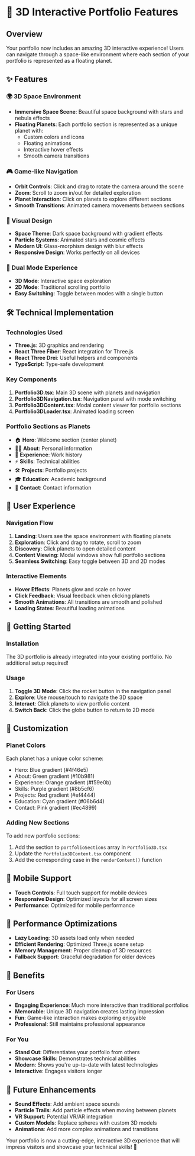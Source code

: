 # 🚀 3D Interactive Portfolio Features

## Overview

Your portfolio now includes an amazing 3D interactive experience! Users can navigate through a space-like environment where each section of your portfolio is represented as a floating planet.

## ✨ Features

### 🌍 3D Space Environment

- **Immersive Space Scene**: Beautiful space background with stars and nebula effects
- **Floating Planets**: Each portfolio section is represented as a unique planet with:
  - Custom colors and icons
  - Floating animations
  - Interactive hover effects
  - Smooth camera transitions

### 🎮 Game-like Navigation

- **Orbit Controls**: Click and drag to rotate the camera around the scene
- **Zoom**: Scroll to zoom in/out for detailed exploration
- **Planet Interaction**: Click on planets to explore different sections
- **Smooth Transitions**: Animated camera movements between sections

### 🎨 Visual Design

- **Space Theme**: Dark space background with gradient effects
- **Particle Systems**: Animated stars and cosmic effects
- **Modern UI**: Glass-morphism design with blur effects
- **Responsive Design**: Works perfectly on all devices

### 📱 Dual Mode Experience

- **3D Mode**: Interactive space exploration
- **2D Mode**: Traditional scrolling portfolio
- **Easy Switching**: Toggle between modes with a single button

## 🛠️ Technical Implementation

### Technologies Used

- **Three.js**: 3D graphics and rendering
- **React Three Fiber**: React integration for Three.js
- **React Three Drei**: Useful helpers and components
- **TypeScript**: Type-safe development

### Key Components

1. **Portfolio3D.tsx**: Main 3D scene with planets and navigation
2. **Portfolio3DNavigation.tsx**: Navigation panel with mode switching
3. **Portfolio3DContent.tsx**: Modal content viewer for portfolio sections
4. **Portfolio3DLoader.tsx**: Animated loading screen

### Portfolio Sections as Planets

- 🏠 **Hero**: Welcome section (center planet)
- 👨‍💻 **About**: Personal information
- 💼 **Experience**: Work history
- ⚡ **Skills**: Technical abilities
- 🛠️ **Projects**: Portfolio projects
- 🎓 **Education**: Academic background
- 📧 **Contact**: Contact information

## 🎯 User Experience

### Navigation Flow

1. **Landing**: Users see the space environment with floating planets
2. **Exploration**: Click and drag to rotate, scroll to zoom
3. **Discovery**: Click planets to open detailed content
4. **Content Viewing**: Modal windows show full portfolio sections
5. **Seamless Switching**: Easy toggle between 3D and 2D modes

### Interactive Elements

- **Hover Effects**: Planets glow and scale on hover
- **Click Feedback**: Visual feedback when clicking planets
- **Smooth Animations**: All transitions are smooth and polished
- **Loading States**: Beautiful loading animations

## 🚀 Getting Started

### Installation

The 3D portfolio is already integrated into your existing portfolio. No additional setup required!

### Usage

1. **Toggle 3D Mode**: Click the rocket button in the navigation panel
2. **Explore**: Use mouse/touch to navigate the 3D space
3. **Interact**: Click planets to view portfolio content
4. **Switch Back**: Click the globe button to return to 2D mode

## 🎨 Customization

### Planet Colors

Each planet has a unique color scheme:

- Hero: Blue gradient (#4f46e5)
- About: Green gradient (#10b981)
- Experience: Orange gradient (#f59e0b)
- Skills: Purple gradient (#8b5cf6)
- Projects: Red gradient (#ef4444)
- Education: Cyan gradient (#06b6d4)
- Contact: Pink gradient (#ec4899)

### Adding New Sections

To add new portfolio sections:

1. Add the section to `portfolioSections` array in `Portfolio3D.tsx`
2. Update the `Portfolio3DContent.tsx` component
3. Add the corresponding case in the `renderContent()` function

## 📱 Mobile Support

- **Touch Controls**: Full touch support for mobile devices
- **Responsive Design**: Optimized layouts for all screen sizes
- **Performance**: Optimized for mobile performance

## 🔧 Performance Optimizations

- **Lazy Loading**: 3D assets load only when needed
- **Efficient Rendering**: Optimized Three.js scene setup
- **Memory Management**: Proper cleanup of 3D resources
- **Fallback Support**: Graceful degradation for older devices

## 🎉 Benefits

### For Users

- **Engaging Experience**: Much more interactive than traditional portfolios
- **Memorable**: Unique 3D navigation creates lasting impression
- **Fun**: Game-like interaction makes exploring enjoyable
- **Professional**: Still maintains professional appearance

### For You

- **Stand Out**: Differentiates your portfolio from others
- **Showcase Skills**: Demonstrates technical abilities
- **Modern**: Shows you're up-to-date with latest technologies
- **Interactive**: Engages visitors longer

## 🚀 Future Enhancements

- **Sound Effects**: Add ambient space sounds
- **Particle Trails**: Add particle effects when moving between planets
- **VR Support**: Potential VR/AR integration
- **Custom Models**: Replace spheres with custom 3D models
- **Animations**: Add more complex animations and transitions

Your portfolio is now a cutting-edge, interactive 3D experience that will impress visitors and showcase your technical skills! 🌟

